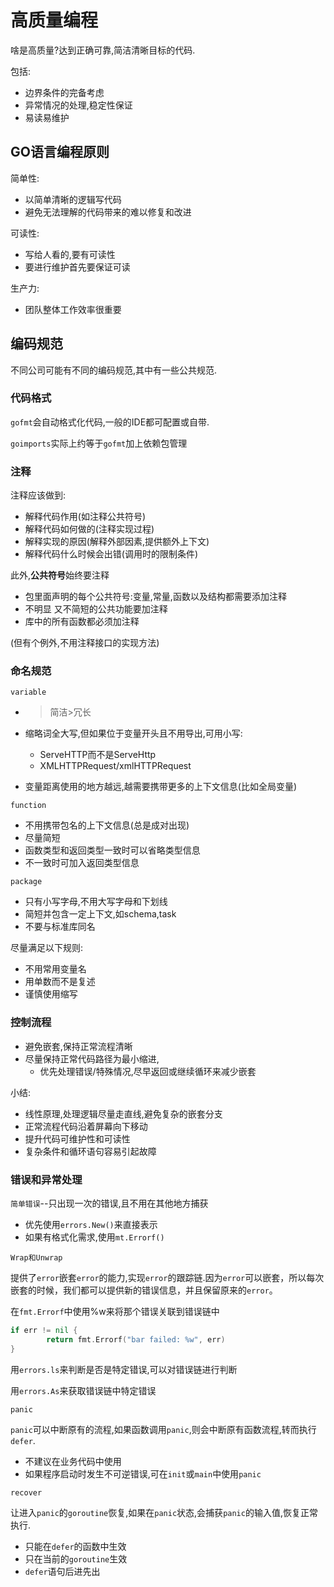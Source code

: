 # 高质量编程

啥是高质量?达到正确可靠,简洁清晰目标的代码.

包括:

* 边界条件的完备考虑
* 异常情况的处理,稳定性保证
* 易读易维护

## GO语言编程原则

简单性:

* 以简单清晰的逻辑写代码
* 避免无法理解的代码带来的难以修复和改进

可读性:

* 写给人看的,要有可读性
* 要进行维护首先要保证可读

生产力:

* 团队整体工作效率很重要

## 编码规范

不同公司可能有不同的编码规范,其中有一些公共规范.

### 代码格式

`gofmt`会自动格式化代码,一般的IDE都可配置或自带.

`goimports`实际上约等于`gofmt`加上依赖包管理

### 注释

 注释应该做到:

* 解释代码作用(如注释公共符号)
* 解释代码如何做的(注释实现过程)
* 解释实现的原因(解释外部因素,提供额外上下文)
* 解释代码什么时候会出错(调用时的限制条件)

此外,**公共符号**始终要注释

* 包里面声明的每个公共符号:变量,常量,函数以及结构都需要添加注释
* 不明显 又不简短的公共功能要加注释
* 库中的所有函数都必须加注释

(但有个例外,不用注释接口的实现方法)

### 命名规范

`variable`

* > 简洁>冗长

* 缩略词全大写,但如果位于变量开头且不用导出,可用小写:

  * ServeHTTP而不是ServeHttp
  * XMLHTTPRequest/xmlHTTPRequest

* 变量距离使用的地方越远,越需要携带更多的上下文信息(比如全局变量)

`function`

* 不用携带包名的上下文信息(总是成对出现)
* 尽量简短
* 函数类型和返回类型一致时可以省略类型信息
* 不一致时可加入返回类型信息

`package`

* 只有小写字母,不用大写字母和下划线
* 简短并包含一定上下文,如schema,task
* 不要与标准库同名

尽量满足以下规则:

* 不用常用变量名
* 用单数而不是复述
* 谨慎使用缩写

### 控制流程

* 避免嵌套,保持正常流程清晰
* 尽量保持正常代码路径为最小缩进,
  * 优先处理错误/特殊情况,尽早返回或继续循环来减少嵌套

小结:

* 线性原理,处理逻辑尽量走直线,避免复杂的嵌套分支
* 正常流程代码沿着屏幕向下移动
* 提升代码可维护性和可读性
* 复杂条件和循环语句容易引起故障

### 错误和异常处理

`简单错误`--只出现一次的错误,且不用在其他地方捕获

* 优先使用`errors.New()`来直接表示
* 如果有格式化需求,使用`mt.Errorf()`

`Wrap和Unwrap`

提供了`error`嵌套`error`的能力,实现`error`的跟踪链.因为`error`可以嵌套，所以每次嵌套的时候，我们都可以提供新的错误信息，并且保留原来的`error`。

在`fmt.Errorf`中使用%w来将那个错误关联到错误链中

```GO
if err != nil {
        return fmt.Errorf("bar failed: %w", err)
}
```



用`errors.ls`来判断是否是特定错误,可以对错误链进行判断

用`errors.As`来获取错误链中特定错误

`panic`

`panic`可以中断原有的流程,如果函数调用`panic`,则会中断原有函数流程,转而执行`defer`.

* 不建议在业务代码中使用
* 如果程序启动时发生不可逆错误,可在`init`或`main`中使用`panic`

`recover`

让进入`panic`的`goroutine`恢复,如果在`panic`状态,会捕获`panic`的输入值,恢复正常执行.

* 只能在`defer`的函数中生效
* 只在当前的`goroutine`生效
* `defer`语句后进先出

